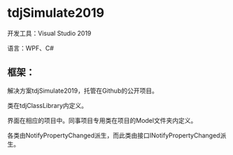 # tdjSimulate2019

开发工具：Visual Studio 2019

语言：WPF、C#

## 框架：
解决方案tdjSimulate2019，托管在Github的公开项目。

类在tdjClassLibrary内定义。

界面在相应的项目中。同事项目专用类在项目的Model文件夹内定义。

各类由NotifyPropertyChanged派生，而此类由接口INotifyPropertyChanged派生。
